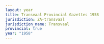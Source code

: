 ```yaml
---
layout: year
title: Transvaal Provincial Gazettes 1958
jurisdiction: ZA-transvaal
jurisdiction_name: Transvaal
provincial: true
year: "1958"
---
```

